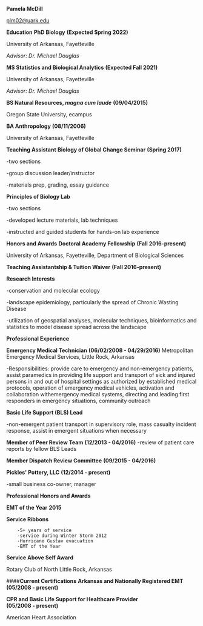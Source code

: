 **Pamela McDill**

<plm02@uark.edu>

**Education**
**PhD Biology** **(Expected Spring 2022)**

University of Arkansas, Fayetteville

_Advisor: Dr. Michael Douglas_

**MS Statistics and Biological Analytics**      **(Expected Fall 2021)**

University of Arkansas, Fayetteville
        
_Advisor: Dr. Michael Douglas_

**BS Natural Resources, _magna cum laude_**     **(09/04/2015)**

Oregon State University, ecampus

**BA Anthropology**                             **(08/11/2006)**

University of Arkansas, Fayetteville

**Teaching Assistant**
**Biology of Global Change Seminar**            **(Spring 2017)**

-two sections

-group discussion leader/instructor

-materials prep, grading, essay guidance

**Principles of Biology Lab**

-two sections

-developed lecture materials, lab techniques

-instructed and guided students for hands-on lab experience


**Honors and Awards**
**Doctoral Academy Fellowship**                **(Fall 2016-present)**

University of Arkansas, Fayetteville, Department of Biological Sciences

**Teaching Assistantship & Tuition Waiver**     **(Fall 2016-present)**

**Research Interests**

-conservation and molecular ecology

-landscape epidemiology, particularly the spread of Chronic Wasting Disease

-utilization of geospatial analyses, molecular techniques, bioinformatics and
        statistics to model disease spread across the landscape


**Professional Experience**

**Emergency Medical Technician**        **(06/02/2008 - 04/29/2016)**
Metropolitan Emergency Medical Services, Little Rock, Arkansas
        
-Responsibilities: provide care to emergency and non-emergency patients,
assist paramedics in providing life support and transport of sick and injured
persons in and out of hospital settings as authorized by established medical
protocols, operation of emergency medical vehicles, activation and collaboration withemergency medical systems, directing and leading first responders in emergency
situations, community outreach

**Basic Life Support (BLS) Lead**

-non-emergent patient transport in supervisory role, mass casualty incident
response, assist in emergent situations when necessary

**Member of Peer Review Team**          **(12/2013 - 04/2016)**
        -review of patient care reports by fellow BLS Leads

**Member Dispatch Review Committee**    **(09/2015 - 04/2016)**

**Pickles' Pottery, LLC**               **(12/2014 - present)**

 -small business co-owner, manager

**Professional Honors and Awards**

**EMT of the Year**                     **2015**

**Service Ribbons**

        -5+ years of service
        -service during Winter Storm 2012
        -Hurricane Gustav evacuation
        -EMT of the Year

**Service Above Self Award**

Rotary Club of North Little Rock, Arkansas

####**Current Certifications**
**Arkansas and Nationally Registered EMT**      **(05/2008 - present)**

**CPR and Basic Life Support for Healthcare Provider**  
**(05/2008 - present)**

American Heart Association

